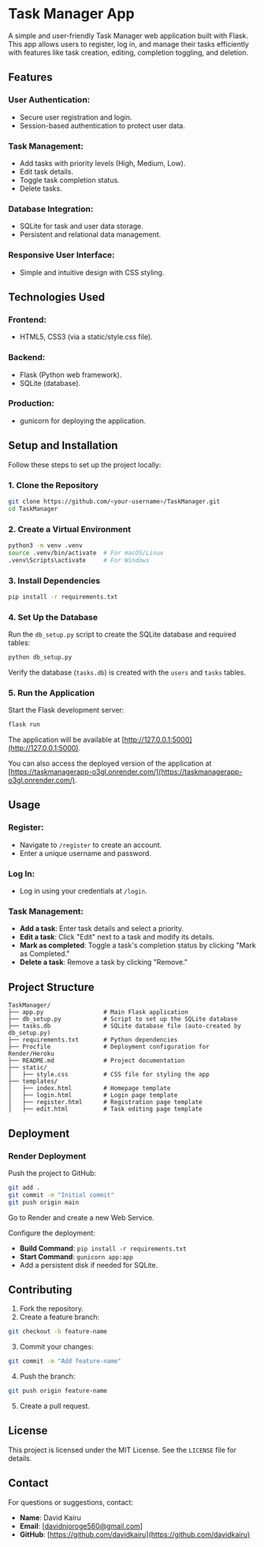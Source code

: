 # Task Manager App

A simple and user-friendly Task Manager web application built with Flask. This app allows users to register, log in, and manage their tasks efficiently with features like task creation, editing, completion toggling, and deletion.

## Features

### User Authentication:
- Secure user registration and login.
- Session-based authentication to protect user data.

### Task Management:
- Add tasks with priority levels (High, Medium, Low).
- Edit task details.
- Toggle task completion status.
- Delete tasks.

### Database Integration:
- SQLite for task and user data storage.
- Persistent and relational data management.

### Responsive User Interface:
- Simple and intuitive design with CSS styling.

## Technologies Used

### Frontend:
- HTML5, CSS3 (via a static/style.css file).

### Backend:
- Flask (Python web framework).
- SQLite (database).

### Production:
- gunicorn for deploying the application.

## Setup and Installation

Follow these steps to set up the project locally:

### 1. Clone the Repository
```bash
git clone https://github.com/<your-username>/TaskManager.git
cd TaskManager
```

### 2. Create a Virtual Environment
```bash
python3 -m venv .venv
source .venv/bin/activate  # For macOS/Linux
.venv\Scripts\activate     # For Windows
```

### 3. Install Dependencies
```bash
pip install -r requirements.txt
```

### 4. Set Up the Database
Run the `db_setup.py` script to create the SQLite database and required tables:
```bash
python db_setup.py
```
Verify the database (`tasks.db`) is created with the `users` and `tasks` tables.

### 5. Run the Application
Start the Flask development server:
```bash
flask run
```
The application will be available at [http://127.0.0.1:5000](http://127.0.0.1:5000).

You can also access the deployed version of the application at [https://taskmanagerapp-o3gl.onrender.com/](https://taskmanagerapp-o3gl.onrender.com/).

## Usage

### Register:
- Navigate to `/register` to create an account.
- Enter a unique username and password.

### Log In:
- Log in using your credentials at `/login`.

### Task Management:
- **Add a task**: Enter task details and select a priority.
- **Edit a task**: Click "Edit" next to a task and modify its details.
- **Mark as completed**: Toggle a task's completion status by clicking "Mark as Completed."
- **Delete a task**: Remove a task by clicking "Remove."

## Project Structure
```
TaskManager/
├── app.py                 # Main Flask application
├── db_setup.py            # Script to set up the SQLite database
├── tasks.db               # SQLite database file (auto-created by db_setup.py)
├── requirements.txt       # Python dependencies
├── Procfile               # Deployment configuration for Render/Heroku
├── README.md              # Project documentation
├── static/
│   ├── style.css          # CSS file for styling the app
├── templates/
│   ├── index.html         # Homepage template
│   ├── login.html         # Login page template
│   ├── register.html      # Registration page template
│   ├── edit.html          # Task editing page template
```

## Deployment

### Render Deployment

Push the project to GitHub:
```bash
git add .
git commit -m "Initial commit"
git push origin main
```

Go to Render and create a new Web Service.

Configure the deployment:
- **Build Command**: `pip install -r requirements.txt`
- **Start Command**: `gunicorn app:app`
- Add a persistent disk if needed for SQLite.

## Contributing

1. Fork the repository.
2. Create a feature branch:
```bash
git checkout -b feature-name
```
3. Commit your changes:
```bash
git commit -m "Add feature-name"
```
4. Push the branch:
```bash
git push origin feature-name
```
5. Create a pull request.

## License
This project is licensed under the MIT License. See the `LICENSE` file for details.

## Contact

For questions or suggestions, contact:

- **Name**: David Kairu
- **Email**: [davidnjoroge560@gmail.com] 
- **GitHub**: [https://github.com/davidkairu](https://github.com/davidkairu)

